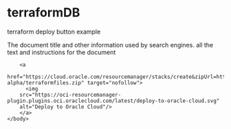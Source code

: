 # terraformDB
terraform deploy button example
<html>
    <head>
        The document title and other information used by search engines.
    </head>
    <body>
        all the text and instructions for the document

        <a 
        href="https://cloud.oracle.com/resourcemanager/stacks/create&zipUrl=https://github.com/RawanAk/terraformDB/releases/download/v0.2-alpha/terraformfiles.zip" target="nofollow">
          <img 
        src="https://oci-resourcemanager-plugin.plugins.oci.oraclecloud.com/latest/deploy-to-oracle-cloud.svg" 
        alt="Deploy to Oracle Cloud"/>
        </a>    
    </body>
</html> 
